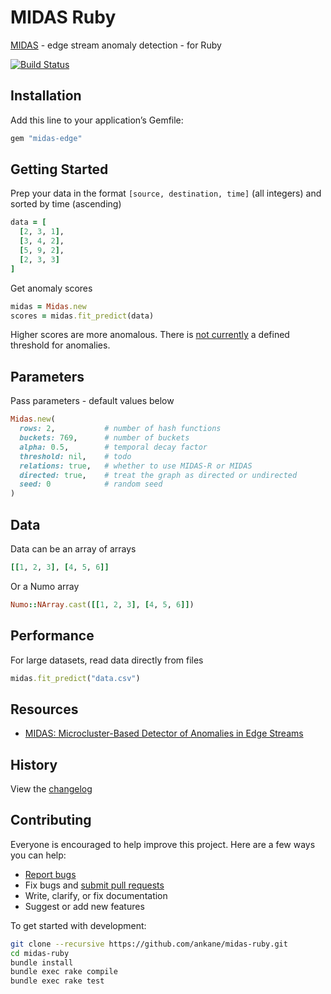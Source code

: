 # MIDAS Ruby

[MIDAS](https://github.com/bhatiasiddharth/MIDAS) - edge stream anomaly detection - for Ruby

[![Build Status](https://github.com/ankane/midas-ruby/actions/workflows/build.yml/badge.svg)](https://github.com/ankane/midas-ruby/actions)

## Installation

Add this line to your application’s Gemfile:

```ruby
gem "midas-edge"
```

## Getting Started

Prep your data in the format `[source, destination, time]` (all integers) and sorted by time (ascending)

```ruby
data = [
  [2, 3, 1],
  [3, 4, 2],
  [5, 9, 2],
  [2, 3, 3]
]
```

Get anomaly scores

```ruby
midas = Midas.new
scores = midas.fit_predict(data)
```

Higher scores are more anomalous. There is [not currently](https://github.com/bhatiasiddharth/MIDAS/issues/4) a defined threshold for anomalies.

## Parameters

Pass parameters - default values below

```ruby
Midas.new(
  rows: 2,           # number of hash functions
  buckets: 769,      # number of buckets
  alpha: 0.5,        # temporal decay factor
  threshold: nil,    # todo
  relations: true,   # whether to use MIDAS-R or MIDAS
  directed: true,    # treat the graph as directed or undirected
  seed: 0            # random seed
)
```

## Data

Data can be an array of arrays

```ruby
[[1, 2, 3], [4, 5, 6]]
```

Or a Numo array

```ruby
Numo::NArray.cast([[1, 2, 3], [4, 5, 6]])
```

## Performance

For large datasets, read data directly from files

```ruby
midas.fit_predict("data.csv")
```

## Resources

- [MIDAS: Microcluster-Based Detector of Anomalies in Edge Streams](https://www.comp.nus.edu.sg/~sbhatia/assets/pdf/midas.pdf)

## History

View the [changelog](https://github.com/ankane/midas-ruby/blob/master/CHANGELOG.md)

## Contributing

Everyone is encouraged to help improve this project. Here are a few ways you can help:

- [Report bugs](https://github.com/ankane/midas-ruby/issues)
- Fix bugs and [submit pull requests](https://github.com/ankane/midas-ruby/pulls)
- Write, clarify, or fix documentation
- Suggest or add new features

To get started with development:

```sh
git clone --recursive https://github.com/ankane/midas-ruby.git
cd midas-ruby
bundle install
bundle exec rake compile
bundle exec rake test
```
